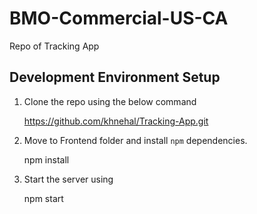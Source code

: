 
# BMO-Commercial-US-CA
Repo of Tracking App


## Development Environment Setup


  1. Clone the repo using the below command

      https://github.com/khnehal/Tracking-App.git

  2. Move to Frontend folder and install `npm` dependencies.
  
      npm install

  3. Start the server using

      npm start


